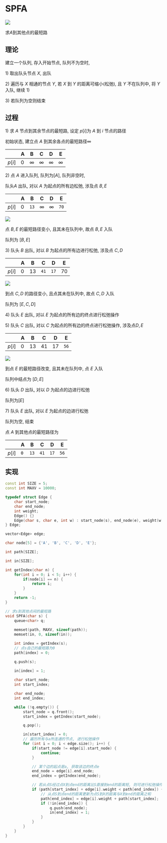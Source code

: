 <!--
 * @Description: 
 * @Version: 1.0
 * @Author: dalao
 * @Email: dalao@xxx.com
 * @Date: 2022-02-13 19:00:24
 * @LastEditors: dalao
 * @LastEditTime: 2023-03-18 00:18:38
-->

# SPFA

![](https://cdn.hurra.ltd/img/2022-4-4-0152.svg)

求$A$到其他点的最短路

## 理论

建立一个队列, 存入开始节点, 队列不为空时,

$1)$ 取出队头节点 $X$, 出队

$2)$ 遍历与 $X$ 相通的节点 $Y$, 若 $X$ 到 $Y$ 的距离可缩小(松弛), 且 $Y$ 不在队列中, 将 $Y$ 入队, 继续 $1)$

$3)$ 若队列为空则结束

## 过程

$1)$ 求 $A$ 节点到其余节点的最短路, 设定 $p[i]$为 $A$ 到 $i$ 节点的路径

初始状态, 建立点 $A$ 到其余各点的最短路径$∞$

|        | A   | B   | C   | D   | E   |
| ------ | --- | --- | --- | --- | --- |
| $p[i]$ | $0$ | $∞$ | $∞$ | $∞$ | $∞$ |

$2)$ 点 $A$ 进入队列, 队列为$[A]$, 队列非空时, 

队头$A$ 出队, 对以 $A$ 为起点的所有边松弛, 涉及点 $B, E$

|        | A   | B    | C   | D   | E    |
| ------ | --- | ---- | --- | --- | ---- |
| $p[i]$ | $0$ | `13` | $∞$ | $∞$ | `70` |

![](https://cdn.hurra.ltd/img/2022-4-4-0156.svg)

点 $B, E$ 的最短路径变小, 且其未在队列中, 故点 $B, E$ 入队

队列为 $[B, E]$

$3)$ 队头 $B$ 出队, 对以 $B$ 为起点的所有边进行松弛, 涉及点 $C, D$

|        | A   | B    | C    | D    | E    |
| ------ | --- | ---- | ---- | ---- | ---- |
| $p[i]$ | $0$ | $13$ | `41` | `17` | $70$ |

![](https://cdn.hurra.ltd/img/2022-4-4-0158.svg)

到点 $C, D$ 的路径变小, 且点其未在队列中, 故点 $C, D$ 入队

队列为 $[E, C, D]$

$4)$ 队头 $E$ 出队, 对以 $E$ 为起点的所有边的终点进行松弛操作

$5)$ 队头 $C$ 出队, 对以 $C$ 为起点的所有边的终点进行松弛操作, 涉及点$D, E$

|        | A   | B    | C    | D    | E    |
| ------ | --- | ---- | ---- | ---- | ---- |
| $p[i]$ | $0$ | $13$ | $41$ | $17$ | `56` |

![](https://cdn.hurra.ltd/img/2022-4-4-0159.svg)

到点 $E$ 的最短路径改变, 且其未在队列中, 点 $E$ 入队

队列中结点为 $[D, E]$

$6)$ 队头 $D$ 出队, 对以 $D$ 为起点的边进行松弛

队列为$[E]$

$7)$ 队头 $E$ 出队, 对以 $E$ 为起点的边进行松弛

队列为空, 结束

点 $A$ 到其他点的最短路径为

|        | A   | B    | C    | D    | E    |
| ------ | --- | ---- | ---- | ---- | ---- |
| $p[i]$ | `0` | `13` | `41` | `17` | `56` |

## 实现

```c++
const int SIZE = 5;
const int MAXV = 10000;

typedef struct Edge {
    char start_node;
    char end_node;
    int weight;
    Edge() {}
    Edge(char s, char e, int w) : start_node(s), end_node(e), weight(w) {}
} Edge;

vector<Edge> edge;

char node[5] = {'A', 'B', 'C', 'D', 'E'};

int path[SIZE];

int in[SIZE];

int getIndex(char n) {
    for(int i = 0; i < 5; i++) {
        if(node[i] == n) {
            return i;
        }
    }
    return -1;
}

// 求s到其他点间的最短路
void SPFA(char s) {
    queue<char> q;
    
    memset(path, MAXV, sizeof(path));
    memset(in, 0, sizeof(in));

    int index = getIndex(s);
    // 点s自己的最短路为0
    path[index] = 0;

    q.push(s);

    in[index] = 1;
    
    char start_node;
    int start_index;

    char end_node;
    int end_index;

    while (!q.empty()) {
        start_node = q.front();
        start_index = getIndex(start_node);

        q.pop();

        in[start_index] = 0;
        // 遍历所有与a所连通的节点, 进行松弛操作
        for (int i = 0; i < edge.size(); i++) {
            if(start_node != edge[i].start_node) {
                continue;
            }

            // 某个边的起点是a, 获取该边的终点e
            end_node = edge[i].end_node;
            end_index = getIndex(end_node);

            // 若从点S经过点X到点end的距离比S直接到end的距离短, 则可进行松弛操作
            if (path[start_index] + edge[i].weight < path[end_index]) {
                // 从点S到点end的距离更新为点S到X的距离与X到end的距离之和
                path[end_index] = edge[i].weight + path[start_index];
                if (!in[end_index]) {
                    q.push(end_node);
                    in[end_index] = 1;
                }
            }
        }
    }
}
```
